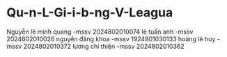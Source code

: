 # Qu-n-L-Gi-i-b-ng-V-Leagua
Nguyễn lê minh quang -mssv 2024802010074
lê tuấn anh -mssv 2024802010026
nguyễn đăng khoa -mssv 1924801030133
hoàng lê huy -mssv 2024802010372
lương chí thiện -mssv 2024802010362
